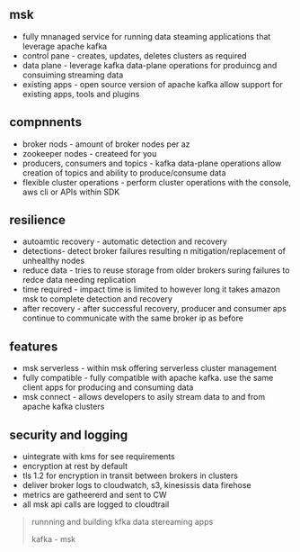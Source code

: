 ## msk

- fully mnanaged service for running data steaming applications that leverage apache kafka
- control pane - creates, updates, deletes clusters as required
- data plane - leverage kafka data-plane operations for produincg and consuiming streaming data
- existing apps - open source version of apache kafka allow support for existing apps, tools and plugins

## compnnents

- broker nods - amount of broker nodes per az
- zookeeper nodes - createed for you
- producers, consumers and topics - kafka data-plane operations allow creation of topics and ability to produce/consume data
- flexible cluster operations - perform cluster operations with the console, aws cli or APIs within SDK

## resilience

- autoamtic recovery - automatic detection and recovery
- detections- detect broker failures resulting n mitigation/replacement of unhealthy nodes
- reduce data - tries to reuse storage from older brokers suring failures to redce data needing replication
- time required - impact time is limited to however long it takes amazon msk to complete detection and recovery
- after recovery - after successful recovery, producer and consumer aps continue to communicate with the same broker ip as before

## features

- msk serverless - within msk offering serverless cluster management
- fully compatible - fully compatible with apache kafka. use the same client apps for producing and consuming data
- msk connect - allows developers to asily stream data to and from apache kafka clusters

## security and logging

- uintegrate with kms for see requirements
- encryption at rest by default
- tls 1.2 for encryption in transit between brokers in clusters
- deliver broker logs to cloudwatch, s3, kinesissis data firehose
- metrics are gatheererd and sent to CW
- all msk api calls are logged to cloudtrail

> runnning and building kfka data stereaming apps
>
> kafka - msk